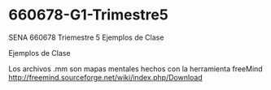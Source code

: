 # 660678-G1-Trimestre5
SENA 660678 Triemestre 5 Ejemplos de Clase

Ejemplos de Clase




Los archivos .mm son mapas mentales hechos con la herramienta freeMind http://freemind.sourceforge.net/wiki/index.php/Download
